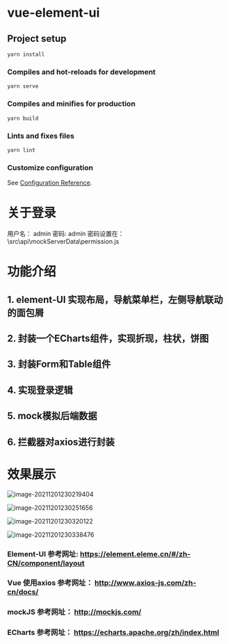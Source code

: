 # vue-element-ui

## Project setup
```
yarn install
```

### Compiles and hot-reloads for development
```
yarn serve
```

### Compiles and minifies for production
```
yarn build
```

### Lints and fixes files
```
yarn lint
```

### Customize configuration
See [Configuration Reference](https://cli.vuejs.org/config/).

# 关于登录
用户名： admin 密码: admin
密码设置在： \src\api\mockServerData\permission.js

# 功能介绍
## 1. element-UI 实现布局，导航菜单栏，左侧导航联动的面包屑
## 2. 封装一个ECharts组件，实现折现，柱状，饼图
## 3. 封装Form和Table组件
## 4. 实现登录逻辑
## 5. mock模拟后端数据
## 6. 拦截器对axios进行封装

# 效果展示

![image-20211201230219404](C:\Users\zsh\AppData\Roaming\Typora\typora-user-images\image-20211201230219404.png)



![image-20211201230251656](C:\Users\zsh\AppData\Roaming\Typora\typora-user-images\image-20211201230251656.png)

![image-20211201230320122](C:\Users\zsh\AppData\Roaming\Typora\typora-user-images\image-20211201230320122.png)

![image-20211201230338476](C:\Users\zsh\AppData\Roaming\Typora\typora-user-images\image-20211201230338476.png)



### Element-UI 参考网址: https://element.eleme.cn/#/zh-CN/component/layout

### Vue 使用axios 参考网址： http://www.axios-js.com/zh-cn/docs/
### mockJS  参考网址： http://mockjs.com/
### ECharts 参考网址： https://echarts.apache.org/zh/index.html